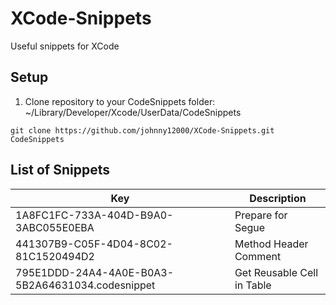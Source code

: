 # XCode-Snippets
Useful snippets for XCode

## Setup

1. Clone repository to your CodeSnippets folder: ~/Library/Developer/Xcode/UserData/CodeSnippets

```console
git clone https://github.com/johnny12000/XCode-Snippets.git CodeSnippets
```

## List of Snippets

| Key | Description |
|-----|------|
| 1A8FC1FC-733A-404D-B9A0-3ABC055E0EBA |  Prepare for Segue |
| 441307B9-C05F-4D04-8C02-81C1520494D2 | Method Header Comment |
| 795E1DDD-24A4-4A0E-B0A3-5B2A64631034.codesnippet | Get Reusable Cell in Table |
